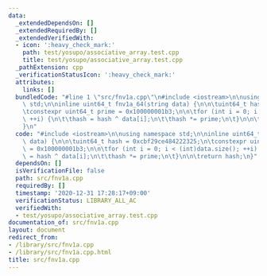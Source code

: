 ```yaml
---
data:
  _extendedDependsOn: []
  _extendedRequiredBy: []
  _extendedVerifiedWith:
  - icon: ':heavy_check_mark:'
    path: test/yosupo/associative_array.test.cpp
    title: test/yosupo/associative_array.test.cpp
  _pathExtension: cpp
  _verificationStatusIcon: ':heavy_check_mark:'
  attributes:
    links: []
  bundledCode: "#line 1 \"src/fnv1a.cpp\"\n#include <iostream>\n\nusing namespace\
    \ std;\n\ninline uint64_t fnv1a_64(string data) {\n\n\tuint64_t hash = 0xcbf29ce484222325;\n\
    \tconstexpr uint64_t prime = 0x100000001b3;\n\n\tfor (int i = 0; i < (int)data.size();\
    \ ++i) {\n\t\thash = hash ^ data[i];\n\t\thash *= prime;\n\t}\n\n\treturn hash;\n\
    }\n"
  code: "#include <iostream>\n\nusing namespace std;\n\ninline uint64_t fnv1a_64(string\
    \ data) {\n\n\tuint64_t hash = 0xcbf29ce484222325;\n\tconstexpr uint64_t prime\
    \ = 0x100000001b3;\n\n\tfor (int i = 0; i < (int)data.size(); ++i) {\n\t\thash\
    \ = hash ^ data[i];\n\t\thash *= prime;\n\t}\n\n\treturn hash;\n}"
  dependsOn: []
  isVerificationFile: false
  path: src/fnv1a.cpp
  requiredBy: []
  timestamp: '2020-12-31 17:28:17+09:00'
  verificationStatus: LIBRARY_ALL_AC
  verifiedWith:
  - test/yosupo/associative_array.test.cpp
documentation_of: src/fnv1a.cpp
layout: document
redirect_from:
- /library/src/fnv1a.cpp
- /library/src/fnv1a.cpp.html
title: src/fnv1a.cpp
---
```

